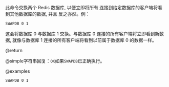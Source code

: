 此命令交换两个 Redis 数据库, 以便立即将所有
连接到给定数据库的客户端将看到其他数据库的数据, 并且
反之亦然。例：

    SWAPDB 0 1

这会将数据库 0 与数据库 1 交换。与数据库 0 连接的所有客户端将立即看到新数据, 就像与数据库 1 连接的所有客户端将看到以前属于数据库 0 的数据一样。

@return

@simple字符串回复：`OK`如果`SWAPDB`已正确执行。

@examples

    SWAPDB 0 1
